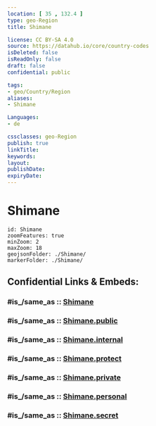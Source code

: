 ```yaml
---
location: [ 35 , 132.4 ] 
type: geo-Region
title: Shimane

license: CC BY-SA 4.0
source: https://datahub.io/core/country-codes
isDeleted: false
isReadOnly: false
draft: false
confidential: public

tags:
- geo/Country/Region
aliases:
- Shimane

Languages:
- de

cssclasses: geo-Region
publish: true
linkTitle: 
keywords: 
layout: 
publishDate: 
expiryDate: 
---
```


# Shimane

```leaflet
id: Shimane
zoomFeatures: true 
minZoom: 2 
maxZoom: 18
geojsonFolder: ./Shimane/
markerFolder: ./Shimane/
```


## Confidential Links & Embeds: 

### #is_/same_as :: [Shimane](/_Standards/Earth/Continent/Asia/Asia~East/Japan/Regions~Japan/Chūgoku/prefectures~Chūgoku/Shimane.md) 

### #is_/same_as :: [Shimane.public](/_public/Earth/Continent/Asia/Asia~East/Japan/Regions~Japan/Chūgoku/prefectures~Chūgoku/Shimane.public.md) 

### #is_/same_as :: [Shimane.internal](/_internal/Earth/Continent/Asia/Asia~East/Japan/Regions~Japan/Chūgoku/prefectures~Chūgoku/Shimane.internal.md) 

### #is_/same_as :: [Shimane.protect](/_protect/Earth/Continent/Asia/Asia~East/Japan/Regions~Japan/Chūgoku/prefectures~Chūgoku/Shimane.protect.md) 

### #is_/same_as :: [Shimane.private](/_private/Earth/Continent/Asia/Asia~East/Japan/Regions~Japan/Chūgoku/prefectures~Chūgoku/Shimane.private.md) 

### #is_/same_as :: [Shimane.personal](/_personal/Earth/Continent/Asia/Asia~East/Japan/Regions~Japan/Chūgoku/prefectures~Chūgoku/Shimane.personal.md) 

### #is_/same_as :: [Shimane.secret](/_secret/Earth/Continent/Asia/Asia~East/Japan/Regions~Japan/Chūgoku/prefectures~Chūgoku/Shimane.secret.md)

